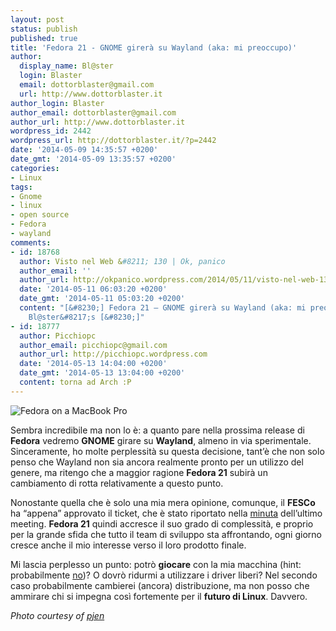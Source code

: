 ```yaml
---
layout: post
status: publish
published: true
title: 'Fedora 21 - GNOME girerà su Wayland (aka: mi preoccupo)'
author:
  display_name: Bl@ster
  login: Blaster
  email: dottorblaster@gmail.com
  url: http://www.dottorblaster.it
author_login: Blaster
author_email: dottorblaster@gmail.com
author_url: http://www.dottorblaster.it
wordpress_id: 2442
wordpress_url: http://dottorblaster.it/?p=2442
date: '2014-05-09 14:35:57 +0200'
date_gmt: '2014-05-09 13:35:57 +0200'
categories:
- Linux
tags:
- Gnome
- linux
- open source
- Fedora
- wayland
comments:
- id: 18768
  author: Visto nel Web &#8211; 130 | Ok, panico
  author_email: ''
  author_url: http://okpanico.wordpress.com/2014/05/11/visto-nel-web-130/
  date: '2014-05-11 06:03:20 +0200'
  date_gmt: '2014-05-11 05:03:20 +0200'
  content: "[&#8230;] Fedora 21 – GNOME girerà su Wayland (aka: mi preoccupo) :::
    Bl@ster&#8217;s [&#8230;]"
- id: 18777
  author: Picchiopc
  author_email: picchiopc@gmail.com
  author_url: http://picchiopc.wordpress.com
  date: '2014-05-13 14:04:00 +0200'
  date_gmt: '2014-05-13 13:04:00 +0200'
  content: torna ad Arch :P
---
```

<p><img src="https://farm4.staticflickr.com/3519/3269250862_c0bac269f5_z.jpg" alt="Fedora on a MacBook Pro" /></p>
<p>Sembra incredibile ma non lo è: a quanto pare nella prossima release di <strong>Fedora</strong> vedremo <strong>GNOME</strong> girare su <strong>Wayland</strong>, almeno in via sperimentale. Sinceramente, ho molte perplessità su questa decisione, tant&#8217;è che non solo penso che Wayland non sia ancora realmente pronto per un utilizzo del genere, ma ritengo che a maggior ragione <strong>Fedora 21</strong> subirà un cambiamento di rotta relativamente a questo punto.</p>
<p>Nonostante quella che è solo una mia mera opinione, comunque, il <strong>FESCo</strong> ha &#8220;appena&#8221; approvato il ticket, che è stato riportato nella <a href="https://lists.fedoraproject.org/pipermail/devel/2014-May/199045.html">minuta</a> dell&#8217;ultimo meeting. <strong>Fedora 21</strong> quindi accresce il suo grado di complessità, e proprio per la grande sfida che tutto il team di sviluppo sta affrontando, ogni giorno cresce anche il mio interesse verso il loro prodotto finale.</p>
<p>Mi lascia perplesso un punto: potrò <strong>giocare</strong> con la mia macchina (hint: probabilmente <a href="https://fedoraproject.org/wiki/Changes/Wayland">no</a>)? O dovrò ridurmi a utilizzare i driver liberi? Nel secondo caso probabilmente cambierei (ancora) distribuzione, ma non posso che ammirare chi si impegna così fortemente per il <strong>futuro di Linux</strong>. Davvero.</p>
<p><em>Photo courtesy of <a href="https://www.flickr.com/photos/pjen/3269250862/">pjen</a></em></p>
